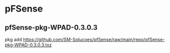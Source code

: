 # pFSense

## pfSense-pkg-WPAD-0.3.0.3
pkg add https://github.com/SM-Solucoes/pfSense/raw/main/repo/pfSense-pkg-WPAD-0.3.0.3.txz
